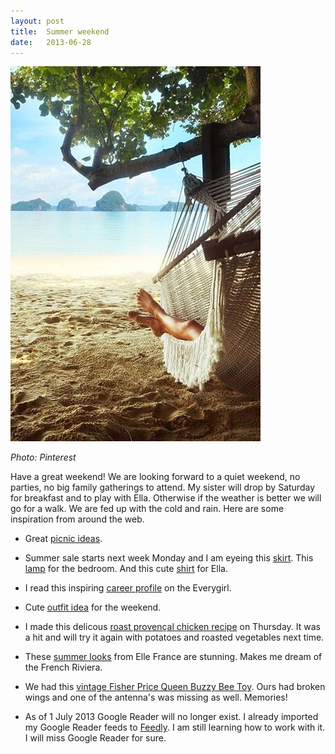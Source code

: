 ```yaml
---
layout: post
title:  Summer weekend
date:   2013-06-28
---
```


![Hammock](/images/hammock.jpg)

*Photo: Pinterest*

Have a great weekend! We are looking forward to a quiet weekend, no parties, no big family gatherings to attend. My sister will drop by Saturday for breakfast and to play with Ella. Otherwise if the weather is better we will go for a walk. We are fed up with the cold and rain. Here are some inspiration from around the web.

* Great [picnic ideas](http://theglitterguide.com/2013/06/20/picnic-in-the-park-with-caitlin-wilson-textiles/).

* Summer sale starts next week Monday and I am eyeing this [skirt](http://www.zara.com/be/en/woman/skirts/mini/printed-skirt-with-ruffles-c401023p1236502.html). This [lamp](http://www.zarahome.com/webapp/wcs/stores/servlet/product/zarahomegb/en/zarahomegb/680608/2876080/Cubos%2BLamp) for the bedroom. And this cute [shirt](http://www.zara.com/be/en/kids/baby-girl/shirts/shirt-with-flower-appliqué-c361512p1048388.html) for Ella.

* I read this inspiring [career profile](http://theeverygirl.com/feature/sam-saifer-berngard-of-skoog-productions/) on the Everygirl.

* Cute [outfit idea](http://awelltraveledwoman.tumblr.com/post/17728792424/foxontherun-via-my-all-mine) for the weekend.

* I made this delicous [roast provençal chicken recipe](http://www.bonappetit.com/recipes/2013/06/roast-provencal-chicken) on Thursday. It was a hit and will try it again with potatoes and roasted vegetables next time.

* These [summer looks](http://www.elle.fr/Mode/Dossiers-mode/Un-look-a-la-Jane-Birkin) from Elle France are stunning. Makes me dream of the French Riviera.

* We had this [vintage Fisher Price Queen Buzzy Bee Toy](http://www.etsy.com/listing/153664649/vintage-fisher-price-queen-buzzy-bee-toy?ref=sr_gallery_39&ga_search_query=toys&ga_view_type=gallery&ga_ship_to=US&ga_original_query=2&ga_search_type=vintage). Ours had broken wings and one of the antenna's was missing as well. Memories!

* As of 1 July 2013 Google Reader will no longer exist. I already imported my Google Reader feeds to [Feedly](http://www.feedly.com). I am still learning how to work with it. I will miss Google Reader for sure.
